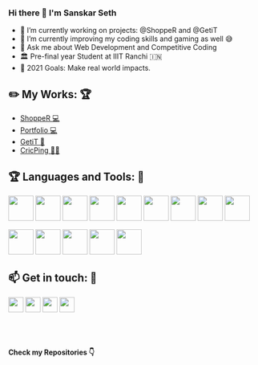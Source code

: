 ### Hi there 👋 I'm Sanskar Seth

- 🔭 I’m currently working on projects: @ShoppeR and @GetiT
- 🌱 I’m currently improving my coding skills and gaming as well 😅
- 💬 Ask me about Web Development and Competitive Coding
- 🏛️ Pre-final year Student at IIIT Ranchi :india:
- 🥅 2021 Goals: Make real world impacts.

## :pencil2: My Works: :trophy:

- [ShoppeR 💻](http://dshopper.netlify.app/)
- [Portfolio 💻](http://sanskarseth.me/)
- [GetiT 📱](https://github.com/sanskarseth/GetiT-Client)
- [CricPing 🧑‍💻](https://github.com/sanskarseth/CricPing)

## :trophy: Languages and Tools: :robot:

<img src="https://logo.letskhabar.com/img?tool=html&acol=gold" width="50px"> <img src="https://logo.letskhabar.com/img?tool=css&acol=gold" width="50px"> <img src="https://logo.letskhabar.com/img?tool=bootstrap&acol=gold" width="50px"> <img src="https://logo.letskhabar.com/img?tool=js&acol=gold" width="50px"> <img src="https://logo.letskhabar.com/img?tool=react&acol=gold" width="50px"> <img src="https://logo.letskhabar.com/img?tool=node&acol=gold" width="50px"> <img src="https://logo.letskhabar.com/img?tool=mongodb&acol=gold" width="50px"> <img src="https://logo.letskhabar.com/img?tool=firebase&acol=gold" width="50px"> <img src="https://logo.letskhabar.com/img?tool=python&acol=gold" width="50px">

<img src="https://logo.letskhabar.com/img?tool=git&acol=gold" width="50px"> <img src="https://logo.letskhabar.com/img?tool=github&acol=gold" width="50px"> <img src="https://logo.letskhabar.com/img?tool=ubuntu&acol=gold" width="50px"> <img src="https://logo.letskhabar.com/img?tool=netlify&acol=gold" width="50px"> <img src="https://logo.letskhabar.com/img?tool=heroku&acol=gold" width="50px">

## :mailbox: Get in touch: 💬

[<img src="https://logo.letskhabar.com/img?tool=linkedin&acol=gold" width="30px">](https://www.linkedin.com/in/sanskarseth/)
[<img src="https://logo.letskhabar.com/img?tool=twitter&acol=gold" width="30px">](https://twitter.com/__sanSkar__)
[<img src="https://logo.letskhabar.com/img?tool=mail&acol=gold" width="30px">](mailto:sanskar.iiitr@gmail.com)
[<img src="https://logo.letskhabar.com/img?tool=globe&acol=gold" width="30px">](https://sanskarseth.me)
<br>
<br>

<!-- <details>
  <summary><b>⚡ Github Stats</b></summary>
<img height="180em" src="https://github-readme-stats.vercel.app/api?username=sanskar-seth&show_icons=true&hide_border=true&&count_private=true&include_all_commits=true" />
<img height="180em" src="https://github-readme-stats.vercel.app/api/top-langs/?username=sanskar-seth&exclude_repo=KNN-Image-Classification&show_icons=true&hide_border=true&layout=compact&langs_count=8"/>
</details> -->

<br>

#### Check my Repositories 👇
